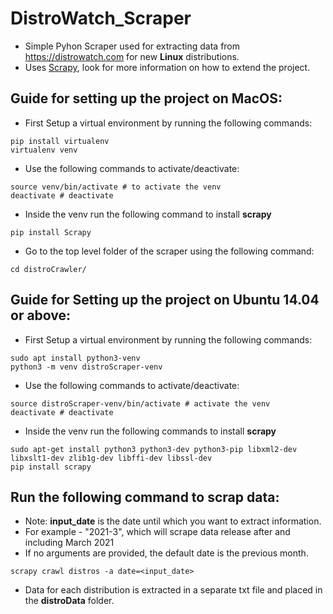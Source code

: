 # DistroWatch_Scraper

* Simple Pyhon Scraper used for extracting data from https://distrowatch.com for new **Linux** distributions.
* Uses [Scrapy](https://docs.scrapy.org/en/latest/), look for more information on how to extend the project.


## Guide for setting up the project on MacOS:
* First Setup a virtual environment by running the following commands:
```
pip install virtualenv
virtualenv venv
```
* Use the following commands to activate/deactivate:
```
source venv/bin/activate # to activate the venv
deactivate # deactivate
```

* Inside the venv run the following command to install **scrapy**
```
pip install Scrapy
```

* Go to the top level folder of the scraper using the following command:
```
cd distroCrawler/
```
## Guide for Setting up the project on Ubuntu 14.04 or above:
* First Setup a virtual environment by running the following commands:
```
sudo apt install python3-venv
python3 -m venv distroScraper-venv
```
* Use the following commands to activate/deactivate:
```
source distroScraper-venv/bin/activate # activate the venv
deactivate # deactivate
```
* Inside the venv run the following commands to install **scrapy**
```
sudo apt-get install python3 python3-dev python3-pip libxml2-dev libxslt1-dev zlib1g-dev libffi-dev libssl-dev
pip install scrapy
```

## Run the following command to scrap data:
* Note: **input_date** is the date until which you want to extract information.
* For example - "2021-3", which will scrape data release after and including March 2021
* If no arguments are provided, the default date is the previous month.
```
scrapy crawl distros -a date=<input_date> 
```

* Data for each distribution is extracted in a separate txt file and placed in the **distroData** folder.

